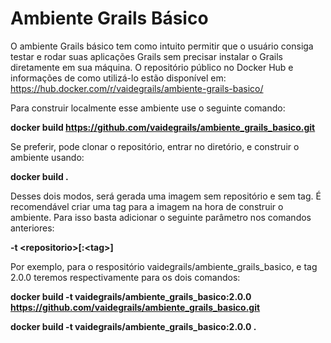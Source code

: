 # Ambiente Grails Básico

O ambiente Grails básico tem como intuito permitir que o usuário consiga testar e rodar suas aplicações Grails sem precisar instalar o Grails diretamente em sua máquina. O repositório público no Docker Hub e informações de como utilizá-lo estão disponível em: https://hub.docker.com/r/vaidegrails/ambiente-grails-basico/

Para construir localmente esse ambiente use o seguinte comando:

**docker build https://github.com/vaidegrails/ambiente_grails_basico.git**

Se preferir, pode clonar o repositório, entrar no diretório, e construir o ambiente usando:

**docker build .**

Desses dois modos, será gerada uma imagem sem repositório e sem tag. É recomendável criar uma tag para a imagem na hora de construir o ambiente. Para isso basta adicionar o seguinte parâmetro nos comandos anteriores:

**-t \<repositorio\>[:\<tag\>]**

Por exemplo, para o respositório vaidegrails/ambiente_grails_basico, e tag 2.0.0 teremos respectivamente para os dois comandos:

**docker build -t vaidegrails/ambiente_grails_basico:2.0.0 https://github.com/vaidegrails/ambiente_grails_basico.git**

**docker build -t vaidegrails/ambiente_grails_basico:2.0.0 .**
